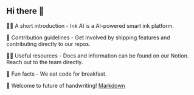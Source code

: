 ## Hi there 👋

🙋‍♀️ A short introduction - Ink AI is a AI-powered smart ink platform.

🌈 Contribution guidelines - Get involved by shipping features and contributing directly to our repos.

👩‍💻 Useful resources - Docs and information can be found on our Notion. Reach out to the team directly. 

🍿 Fun facts - We eat code for breakfast.

🧙 Welcome to future of handwriting! [Markdown](https://docs.github.com/github/writing-on-github/getting-started-with-writing-and-formatting-on-github/basic-writing-and-formatting-syntax)


<!--

**Here are some ideas to get you started:**

🙋‍♀️ A short introduction - what is your organization all about?
🌈 Contribution guidelines - how can the community get involved?
👩‍💻 Useful resources - where can the community find your docs? Is there anything else the community should know?
🍿 Fun facts - what does your team eat for breakfast?
🧙 Remember, you can do mighty things with the power of [Markdown](https://docs.github.com/github/writing-on-github/getting-started-with-writing-and-formatting-on-github/basic-writing-and-formatting-syntax)
-->
